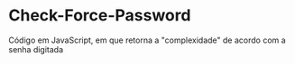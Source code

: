# Check-Force-Password
Código em JavaScript, em que retorna a "complexidade" de acordo com a senha digitada


